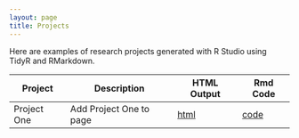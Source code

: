 ```yaml
---
layout: page
title: Projects
---
```


Here are examples of research projects generated with R Studio using TidyR and RMarkdown.

Project | Description | HTML Output | Rmd Code
--- | --- | --- | ---
Project One | Add Project One to page | [html](https://cjb23v.github.io/Project-One) | [code](https://github.com/cjb23v/Project-One)